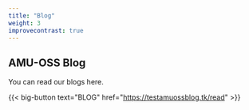 ```yaml
---
title: "Blog"
weight: 3
improvecontrast: true
---
```


## AMU-OSS Blog

You can read our blogs here.

{{< big-button text="BLOG" href="https://testamuossblog.tk/read" >}}
